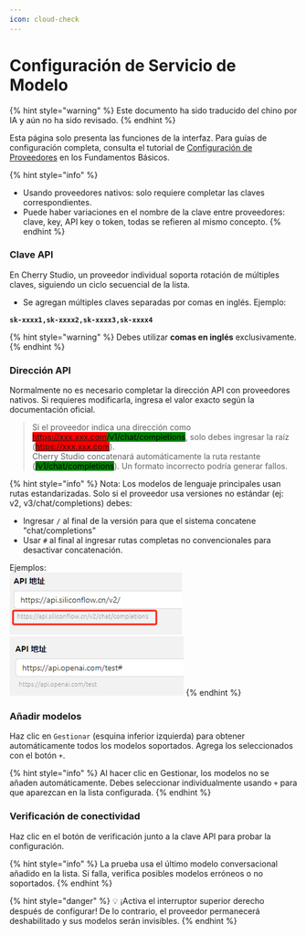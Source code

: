 ```yaml
---
icon: cloud-check
---
```

# Configuración de Servicio de Modelo


{% hint style="warning" %}
Este documento ha sido traducido del chino por IA y aún no ha sido revisado.
{% endhint %}




Esta página solo presenta las funciones de la interfaz. Para guías de configuración completa, consulta el tutorial de [Configuración de Proveedores](../../../pre-basic/providers/) en los Fundamentos Básicos.

{% hint style="info" %}
* Usando proveedores nativos: solo requiere completar las claves correspondientes.
* Puede haber variaciones en el nombre de la clave entre proveedores: clave, key, API key o token, todas se refieren al mismo concepto.
{% endhint %}

### Clave API

En Cherry Studio, un proveedor individual soporta rotación de múltiples claves, siguiendo un ciclo secuencial de la lista.

* Se agregan múltiples claves separadas por comas en inglés. Ejemplo:

<pre><code><strong>sk-xxxx1,sk-xxxx2,sk-xxxx3,sk-xxxx4
</strong></code></pre>

{% hint style="warning" %}
Debes utilizar **comas en inglés** exclusivamente.
{% endhint %}

### Dirección API

Normalmente no es necesario completar la dirección API con proveedores nativos. Si requieres modificarla, ingresa el valor exacto según la documentación oficial.

> Si el proveedor indica una dirección como <mark style="background-color:red;">https://xxx.xxx.com</mark><mark style="background-color:green;">/v1/chat/completions</mark>, solo debes ingresar la raíz (<mark style="background-color:red;">https://xxx.xxx.com</mark>).  
> Cherry Studio concatenará automáticamente la ruta restante (<mark style="background-color:green;">/v1/chat/completions</mark>). Un formato incorrecto podría generar fallos.

{% hint style="info" %}
Nota: Los modelos de lenguaje principales usan rutas estandarizadas. Solo si el proveedor usa versiones no estándar (ej: v2, v3/chat/completions) debes:
* Ingresar `/` al final de la versión para que el sistema concatene "chat/completions"
* Usar `#` al final al ingresar rutas completas no convencionales para desactivar concatenación.

Ejemplos:  
<img src="../../../.gitbook/assets/image (1) (1) (1) (1) (1) (1) (1) (1) (1).png" alt="" data-size="original"><img src="../../../.gitbook/assets/image (15).png" alt="" data-size="original">
{% endhint %}

### Añadir modelos

Haz clic en `Gestionar` (esquina inferior izquierda) para obtener automáticamente todos los modelos soportados. Agrega los seleccionados con el botón `+`.

{% hint style="info" %}
Al hacer clic en Gestionar, los modelos no se añaden automáticamente. Debes seleccionar individualmente usando `+` para que aparezcan en la lista configurada.
{% endhint %}

### Verificación de conectividad

Haz clic en el botón de verificación junto a la clave API para probar la configuración.

{% hint style="info" %}
La prueba usa el último modelo conversacional añadido en la lista. Si falla, verifica posibles modelos erróneos o no soportados.
{% endhint %}

{% hint style="danger" %}
💡 ¡Activa el interruptor superior derecho después de configurar! De lo contrario, el proveedor permanecerá deshabilitado y sus modelos serán invisibles.
{% endhint %}